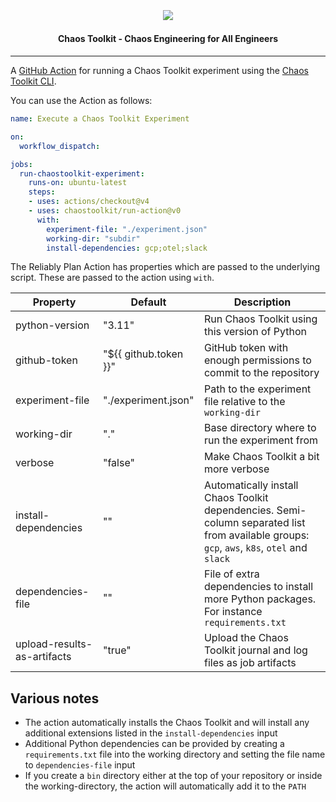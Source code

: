 <h2 align="center">
  <br>
  <p align="center"><img src="https://avatars.githubusercontent.com/u/32068152?s=200&v=4"></p>
</h2>

<h4 align="center">Chaos Toolkit - Chaos Engineering for All Engineers</h4>

---

A [GitHub Action](https://github.com/features/actions) for running a Chaos
Toolkit experiment using the [Chaos Toolkit CLI](https://chaostoolkit.org/).

You can use the Action as follows:

```yaml
name: Execute a Chaos Toolkit Experiment

on:
  workflow_dispatch:

jobs:
  run-chaostoolkit-experiment:
    runs-on: ubuntu-latest
    steps:
    - uses: actions/checkout@v4
    - uses: chaostoolkit/run-action@v0
      with:
        experiment-file: "./experiment.json"
        working-dir: "subdir"
        install-dependencies: gcp;otel;slack
```

The Reliably Plan Action has properties which are passed to the underlying script.
These are passed to the action using `with`.

| Property | Default | Description |
| --- | --- | --- |
| python-version | "3.11" | Run Chaos Toolkit using this version of Python |
| github-token | "${{ github.token }}" | GitHub token with enough permissions to commit to the repository |
| experiment-file | "./experiment.json" | Path to the experiment file relative to the `working-dir` |
| working-dir | "." | Base directory where to run the experiment from |
| verbose | "false" | Make Chaos Toolkit a bit more verbose |
| install-dependencies | "" | Automatically install Chaos Toolkit dependencies. Semi-column separated list from available groups: `gcp`, `aws`, `k8s`, `otel` and `slack` |
| dependencies-file | "" | File of extra dependencies to install more Python packages. For instance `requirements.txt` |
| upload-results-as-artifacts | "true" | Upload the Chaos Toolkit journal and log files as job artifacts |

## Various notes

* The action automatically installs the Chaos Toolkit and will install
  any additional extensions listed in the `install-dependencies` input
* Additional Python dependencies can be provided by creating a
  `requirements.txt` file into the working directory and setting the file
  name to `dependencies-file` input
* If you create a `bin` directory either at the top of your repository or inside
  the working-directory, the action will automatically add it to the `PATH`
